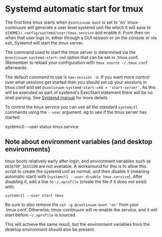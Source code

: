 # Systemd automatic start for tmux

The first time tmux starts when `@continuum-boot` is set to 'on' tmux-continuum will generate a user level systemd unit file which it will save to `${HOME}/.config/systemd/user/tmux.service` and enable it. From then on when that user logs in, either through a GUI session or on the console or via ssh, Systemd will start the tmux server.

The command used to start the tmux server is determined via the `@continuum-systemd-start-cmd` option that can be set in .tmux.conf. (Remember to reload your configuration with `tmux source ~/.tmux.conf` afterwards.

The default command to use is `new-session -d`. If you want more control over what sessions get started then you should set up your sessions in tmux.conf and set `@continuum-systemd-start-cmd = 'start-server'`. As this will be executed as part of systemd's ExecStart statement there will be no shell parsing. See [Systemd manual](http://www.freedesktop.org/software/systemd/man/systemd.service.html#Command%20lines) for more details.

To control the tmux service you can use all the standard `systemctl` commands using the `--user` argument. eg to see if the tmux server has started:

  systemctl --user status tmux.service

## Note about environment variables (and desktop environments)

tmux boots relatively early after login, and environment variables such as `DESKTOP_SESSION` are not available. A workaround for this is to allow this script to create the systemd unit as normal, and then disable it (meaning automatic start) with (`systemctl --user disable tmux.service`). After disabling it, add a line to `~/.xprofile` (create the file if it does not exist) with:

```
systemctl --user start tmux
```

Be sure to also remove the `set -g @continuum-boot 'on'` from your .tmux.conf. Otherwise, tmux-continuum will re-enable the service, and it will start before `~/.xprofile` is sourced.

This will achieve the same result, but the environment variables from the desktop environment should also be present.
